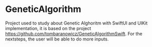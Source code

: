# GeneticAlgorithm
 
Project used to study about Genetic Alghoritm with SwiftUI and UIKit implementation, it is based on the project https://github.com/tombaranowicz/GeneticAlgorithmSwift. For the nextsteps, the user will be able to do more inputs.
